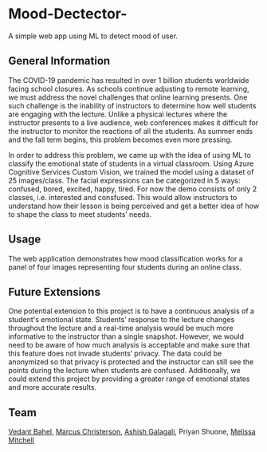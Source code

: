 # Mood-Dectector-
A simple web app using ML to detect mood of user.

## General Information
The COVID-19 pandemic has resulted in over 1 billion students worldwide facing school closures. As schools continue adjusting to remote learning, we must address the novel challenges that online learning presents. One such challenge is the inability of instructors to determine how well students are engaging with the lecture. Unlike a physical lectures where the instructor presents to a live audience, web conferences makes it difficult for the instructor to monitor the reactions of all the students. As summer ends and the fall term begins, this problem becomes even more pressing.

In order to address this problem, we came up with the idea of using ML to classify the emotional state of students in a virtual classroom. Using Azure Cognitive Services Custom Vision, we trained the model using a dataset of 25  images/class. The facial expressions can be categorized in 5 ways: confused, bored, excited, happy, tired. For now the demo consists of only 2 classes, i.e. interested and consfused. This would allow instructors to understand how their lesson is being perceived and get a better idea of how to shape the class to meet students’ needs. 

## Usage 
The web application demonstrates how mood classification works for a panel of four images representing four students during an online class. 

## Future Extensions
One potential extension to this project is to have a continuous analysis of a student's emotional state. Students’ response to the lecture changes throughout the lecture and a real-time analysis would be much more informative to the instructor than a single snapshot. However, we would need to be aware of how much analysis is acceptable and make sure that this feature does not invade students’ privacy. The data could be anonymized so that privacy is protected and the instructor can still see the points during the lecture when students are confused. Additionally, we could extend this project by providing a greater range of emotional states and more accurate results.

## Team
[Vedant Bahel](https://github.com/vedantbahel), [Marcus Christerson](https://github.com/marcusch), [Ashish Galagali](https://github.com/AshishJGalagali), Priyan Shuone, [Melissa Mitchell](https://github.com/MCMitchell8) 


